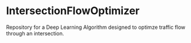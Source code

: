# IntersectionFlowOptimizer
Repository for a Deep Learning Algorithm designed to optimze traffic flow through an intersection.
